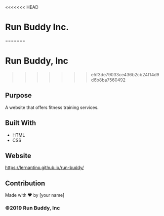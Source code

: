<<<<<<< HEAD
# Run Buddy Inc.
=======
# Run Buddy, Inc
>>>>>>> e5f3de79033ce436b2cb24f14d9d6b8ba7560492

## Purpose
A website that offers fitness training services. 

## Built With
* HTML
* CSS

## Website
https://lernantino.github.io/run-buddy/

## Contribution
Made with ❤️ by [your name]

### ©️2019 Run Buddy, Inc 

